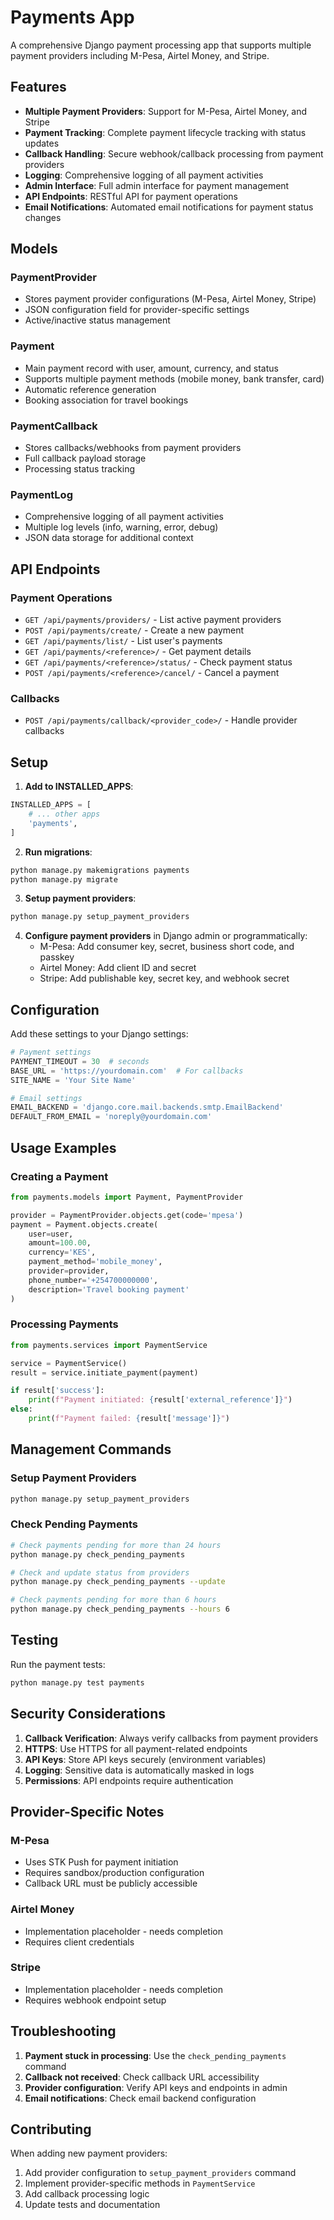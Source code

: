 # Payments App

A comprehensive Django payment processing app that supports multiple payment providers including M-Pesa, Airtel Money, and Stripe.

## Features

- **Multiple Payment Providers**: Support for M-Pesa, Airtel Money, and Stripe
- **Payment Tracking**: Complete payment lifecycle tracking with status updates
- **Callback Handling**: Secure webhook/callback processing from payment providers
- **Logging**: Comprehensive logging of all payment activities
- **Admin Interface**: Full admin interface for payment management
- **API Endpoints**: RESTful API for payment operations
- **Email Notifications**: Automated email notifications for payment status changes

## Models

### PaymentProvider
- Stores payment provider configurations (M-Pesa, Airtel Money, Stripe)
- JSON configuration field for provider-specific settings
- Active/inactive status management

### Payment
- Main payment record with user, amount, currency, and status
- Supports multiple payment methods (mobile money, bank transfer, card)
- Automatic reference generation
- Booking association for travel bookings

### PaymentCallback
- Stores callbacks/webhooks from payment providers
- Full callback payload storage
- Processing status tracking

### PaymentLog
- Comprehensive logging of all payment activities
- Multiple log levels (info, warning, error, debug)
- JSON data storage for additional context

## API Endpoints

### Payment Operations
- `GET /api/payments/providers/` - List active payment providers
- `POST /api/payments/create/` - Create a new payment
- `GET /api/payments/list/` - List user's payments
- `GET /api/payments/<reference>/` - Get payment details
- `GET /api/payments/<reference>/status/` - Check payment status
- `POST /api/payments/<reference>/cancel/` - Cancel a payment

### Callbacks
- `POST /api/payments/callback/<provider_code>/` - Handle provider callbacks

## Setup

1. **Add to INSTALLED_APPS**:
```python
INSTALLED_APPS = [
    # ... other apps
    'payments',
]
```

2. **Run migrations**:
```bash
python manage.py makemigrations payments
python manage.py migrate
```

3. **Setup payment providers**:
```bash
python manage.py setup_payment_providers
```

4. **Configure payment providers** in Django admin or programmatically:
   - M-Pesa: Add consumer key, secret, business short code, and passkey
   - Airtel Money: Add client ID and secret
   - Stripe: Add publishable key, secret key, and webhook secret

## Configuration

Add these settings to your Django settings:

```python
# Payment settings
PAYMENT_TIMEOUT = 30  # seconds
BASE_URL = 'https://yourdomain.com'  # For callbacks
SITE_NAME = 'Your Site Name'

# Email settings
EMAIL_BACKEND = 'django.core.mail.backends.smtp.EmailBackend'
DEFAULT_FROM_EMAIL = 'noreply@yourdomain.com'
```

## Usage Examples

### Creating a Payment
```python
from payments.models import Payment, PaymentProvider

provider = PaymentProvider.objects.get(code='mpesa')
payment = Payment.objects.create(
    user=user,
    amount=100.00,
    currency='KES',
    payment_method='mobile_money',
    provider=provider,
    phone_number='+254700000000',
    description='Travel booking payment'
)
```

### Processing Payments
```python
from payments.services import PaymentService

service = PaymentService()
result = service.initiate_payment(payment)

if result['success']:
    print(f"Payment initiated: {result['external_reference']}")
else:
    print(f"Payment failed: {result['message']}")
```

## Management Commands

### Setup Payment Providers
```bash
python manage.py setup_payment_providers
```

### Check Pending Payments
```bash
# Check payments pending for more than 24 hours
python manage.py check_pending_payments

# Check and update status from providers
python manage.py check_pending_payments --update

# Check payments pending for more than 6 hours
python manage.py check_pending_payments --hours 6
```

## Testing

Run the payment tests:
```bash
python manage.py test payments
```

## Security Considerations

1. **Callback Verification**: Always verify callbacks from payment providers
2. **HTTPS**: Use HTTPS for all payment-related endpoints
3. **API Keys**: Store API keys securely (environment variables)
4. **Logging**: Sensitive data is automatically masked in logs
5. **Permissions**: API endpoints require authentication

## Provider-Specific Notes

### M-Pesa
- Uses STK Push for payment initiation
- Requires sandbox/production configuration
- Callback URL must be publicly accessible

### Airtel Money
- Implementation placeholder - needs completion
- Requires client credentials

### Stripe
- Implementation placeholder - needs completion
- Requires webhook endpoint setup

## Troubleshooting

1. **Payment stuck in processing**: Use the `check_pending_payments` command
2. **Callback not received**: Check callback URL accessibility
3. **Provider configuration**: Verify API keys and endpoints in admin
4. **Email notifications**: Check email backend configuration

## Contributing

When adding new payment providers:
1. Add provider configuration to `setup_payment_providers` command
2. Implement provider-specific methods in `PaymentService`
3. Add callback processing logic
4. Update tests and documentation